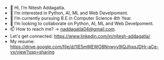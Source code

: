 - 👋 Hi, I’m Nitesh Addagatla.
- 👀 I’m interested in Python, AI, ML and Web Develpoment.
- 🌱 I’m currently pursuing B.E in Computer Science 4th Year.
- 💞️ I’m looking to collaborate on Python, AI, ML and Web Develpoment.
- 📫 How to reach me? -> naddagatla04@gmail.com.
- Let's get connected: https://www.linkedin.com/in/nitesh-addagatla/
- My resume: https://drive.google.com/file/d/1IE5mWEWO8Nnwyy9IQJhxqJDHr-aCe-vx/view?usp=sharing
<!---
niteshA04/niteshA04 is a ✨ special ✨ repository because its `README.md` (this file) appears on your GitHub profile.
You can click the Preview link to take a look at your changes.
--->
